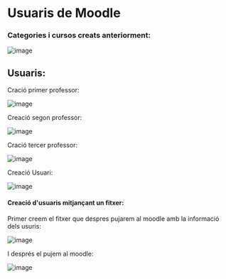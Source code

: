 # Usuaris de Moodle

### Categories i cursos creats anteriorment:

![image](https://user-images.githubusercontent.com/114423111/208475146-869d27b4-a5ef-4a10-8f52-9c54d25bdcb6.png)

## Usuaris:

Cració primer professor:

![image](https://user-images.githubusercontent.com/114423111/208477274-21aa6f2f-0a7a-4c85-8de2-97d0d878e824.png)

Creació segon professor:

![image](https://user-images.githubusercontent.com/114423111/208478530-193e4a35-1745-4e85-ac14-ed6319f35312.png)

Cració tercer professor:

![image](https://user-images.githubusercontent.com/114423111/208478709-a2f05c08-7a32-4b48-8557-6a70306707cd.png)

Creació Usuari:

![image](https://user-images.githubusercontent.com/114423111/208489626-df6c9e16-4782-413a-9ac3-452dacad31a4.png)



#### Creació d'usuaris mitjançant un fitxer:

Primer creem el fitxer que despres pujarem al moodle amb la informació dels usuris:

![image](https://user-images.githubusercontent.com/114423111/208490551-81ba8db2-210b-4a73-99c0-2184bd05d71a.png)

I després el pujem al moodle:

![image](https://user-images.githubusercontent.com/114423111/208491186-1d650e71-d766-4575-86d6-6e8ccc1dfc19.png)

